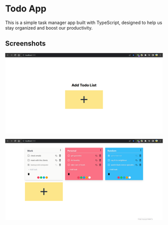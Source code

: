 
# Todo App

This is a simple task manager app built with TypeScript, designed to help us stay organized and boost our productivity. 


## Screenshots

![App Screenshot](https://github.com/vishal-gg/Memo_App/blob/main/public/assets/preview.png?raw=true)

![App Screenshot](https://github.com/vishal-gg/Memo_App/blob/main/public/assets/task%20list.png?raw=true)

